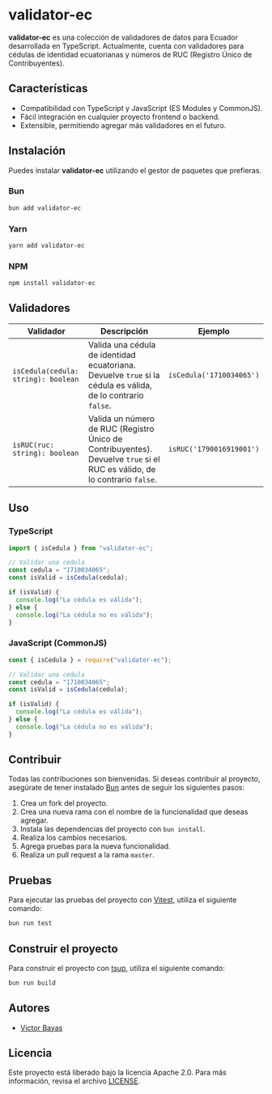 # validator-ec

**validator-ec** es una colección de validadores de datos para Ecuador desarrollada en TypeScript. Actualmente, cuenta con validadores para cédulas de identidad ecuatorianas y números de RUC (Registro Único de Contribuyentes).

## Características

- Compatibilidad con TypeScript y JavaScript (ES Modules y CommonJS).
- Fácil integración en cualquier proyecto frontend o backend.
- Extensible, permitiendo agregar más validadores en el futuro.

## Instalación

Puedes instalar **validator-ec** utilizando el gestor de paquetes que prefieras.

### Bun

```bash
bun add validator-ec
```

### Yarn

```bash
yarn add validator-ec
```

### NPM

```bash
npm install validator-ec
```

## Validadores

| Validador                           | Descripción                                                                                                               | Ejemplo                  |
| ----------------------------------- | ------------------------------------------------------------------------------------------------------------------------- | ------------------------ |
| `isCedula(cedula: string): boolean` | Valida una cédula de identidad ecuatoriana. Devuelve `true` si la cédula es válida, de lo contrario `false`.              | `isCedula('1710034065')` |
| `isRUC(ruc: string): boolean`       | Valida un número de RUC (Registro Único de Contribuyentes). Devuelve `true` si el RUC es válido, de lo contrario `false`. | `isRUC('1790016919001')` |

## Uso

### TypeScript

```typescript
import { isCedula } from "validator-ec";

// Validar una cédula
const cedula = "1710034065";
const isValid = isCedula(cedula);

if (isValid) {
  console.log("La cédula es válida");
} else {
  console.log("La cédula no es válida");
}
```

### JavaScript (CommonJS)

```javascript
const { isCedula } = require("validator-ec");

// Validar una cédula
const cedula = "1710034065";
const isValid = isCedula(cedula);

if (isValid) {
  console.log("La cédula es válida");
} else {
  console.log("La cédula no es válida");
}
```

## Contribuir

Todas las contribuciones son bienvenidas. Si deseas contribuir al proyecto, asegúrate de tener instalado [Bun](https://bun.sh/) antes de seguir los siguientes pasos:

1. Crea un fork del proyecto.
2. Crea una nueva rama con el nombre de la funcionalidad que deseas agregar.
3. Instala las dependencias del proyecto con `bun install`.
4. Realiza los cambios necesarios.
5. Agrega pruebas para la nueva funcionalidad.
6. Realiza un pull request a la rama `master`.

## Pruebas

Para ejecutar las pruebas del proyecto con [Vitest](https://vitest.dev/), utiliza el siguiente comando:

```bash
bun run test
```

## Construir el proyecto

Para construir el proyecto con [tsup](https://tsup.egoist.dev/), utiliza el siguiente comando:

```bash
bun run build
```

## Autores

- [Victor Bayas](https://github.com/bayasdev)

## Licencia

Este proyecto está liberado bajo la licencia Apache 2.0. Para más información, revisa el archivo [LICENSE](LICENSE.md).
